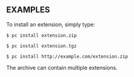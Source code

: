 ## EXAMPLES

To install an extension, simply type:

    $ pc install extension.zip

    $ pc install extension.tgz

    $ pc install http://example.com/extension.zip

The archive can contain multiple extensions.
